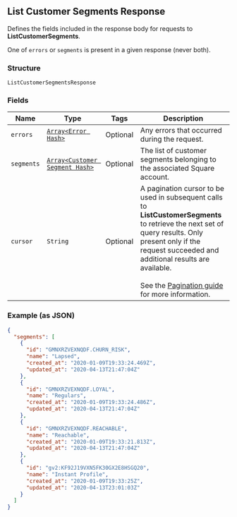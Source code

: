 ## List Customer Segments Response

Defines the fields included in the response body for requests to __ListCustomerSegments__.

One of `errors` or `segments` is present in a given response (never both).

### Structure

`ListCustomerSegmentsResponse`

### Fields

| Name | Type | Tags | Description |
|  --- | --- | --- | --- |
| `errors` | [`Array<Error Hash>`](/doc/models/error.md) | Optional | Any errors that occurred during the request. |
| `segments` | [`Array<Customer Segment Hash>`](/doc/models/customer-segment.md) | Optional | The list of customer segments belonging to the associated Square account. |
| `cursor` | `String` | Optional | A pagination cursor to be used in subsequent calls to __ListCustomerSegments__<br>to retrieve the next set of query results. Only present only if the request succeeded and<br>additional results are available.<br><br>See the [Pagination guide](https://developer.squareup.com/docs/docs/working-with-apis/pagination) for more information. |

### Example (as JSON)

```json
{
  "segments": [
    {
      "id": "GMNXRZVEXNQDF.CHURN_RISK",
      "name": "Lapsed",
      "created_at": "2020-01-09T19:33:24.469Z",
      "updated_at": "2020-04-13T21:47:04Z"
    },
    {
      "id": "GMNXRZVEXNQDF.LOYAL",
      "name": "Regulars",
      "created_at": "2020-01-09T19:33:24.486Z",
      "updated_at": "2020-04-13T21:47:04Z"
    },
    {
      "id": "GMNXRZVEXNQDF.REACHABLE",
      "name": "Reachable",
      "created_at": "2020-01-09T19:33:21.813Z",
      "updated_at": "2020-04-13T21:47:04Z"
    },
    {
      "id": "gv2:KF92J19VXN5FK30GX2E8HSGQ20",
      "name": "Instant Profile",
      "created_at": "2020-01-09T19:33:25Z",
      "updated_at": "2020-04-13T23:01:03Z"
    }
  ]
}
```

